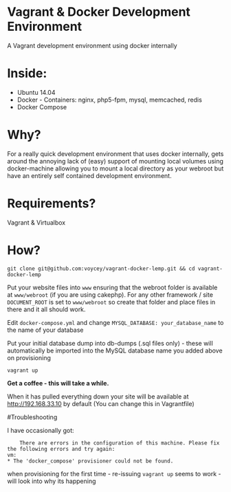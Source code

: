 # Vagrant & Docker Development Environment

A Vagrant development environment using docker internally

# Inside:

* Ubuntu 14.04
* Docker - Containers: nginx, php5-fpm, mysql, memcached, redis
* Docker Compose


# Why?
For a really quick development environment that uses docker internally, gets around the annoying lack of (easy) support of mounting local volumes using docker-machine allowing you to mount a local directory as your webroot but have an entirely self contained development environment.

# Requirements?

Vagrant & Virtualbox

# How?

    git clone git@github.com:voycey/vagrant-docker-lemp.git && cd vagrant-docker-lemp

Put your website files into ````www```` ensuring that the webroot folder is available at ````www/webroot```` (if you are using cakephp).
For any other framework / site ````DOCUMENT_ROOT```` is set to ````www/webroot```` so create that folder and place files in there and it all should work.

Edit ````docker-compose.yml```` and change ````MYSQL_DATABASE: your_database_name```` to the name of your database

Put your initial database dump into db-dumps (.sql files only) - these will automatically be imported into the MySQL database name you added above on provisioning

    vagrant up

**Get a coffee - this will take a while.**

When it has pulled everything down your site will be available at http://192.168.33.10 by default (You can change this in Vagrantfile)

#Troubleshooting

I have occasionally got: 
    
````
    There are errors in the configuration of this machine. Please fix the following errors and try again:
vm:
* The 'docker_compose' provisioner could not be found.
````

when provisioning for the first time - re-issuing ````vagrant up```` seems to work - will look into why its happening


